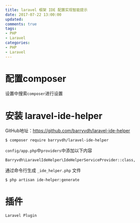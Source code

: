 ```yaml
---
title: laravel 框架 IDE 配置实现智能提示
date: 2017-07-22 13:00:00
updated:
comments: true
tags:
- PHP
- Laravel
categories:
- PHP
- Laravel
---
```


# 配置composer

设置中搜索`composer`进行设置

# 安装 laravel-ide-helper

GitHub地址：https://github.com/barryvdh/laravel-ide-helper

<!--more-->

```bash
$ composer require barryvdh/laravel-ide-helper
```

`config/app.php`中`providers`中添加以下内容

```bash
Barryvdh\LaravelIdeHelper\IdeHelperServiceProvider::class,
```

通过命令行生成 `_ide_helper.php` 文件

```bash
$ php artisan ide-helper:generate
```

# 插件

`Laravel Plugin`
